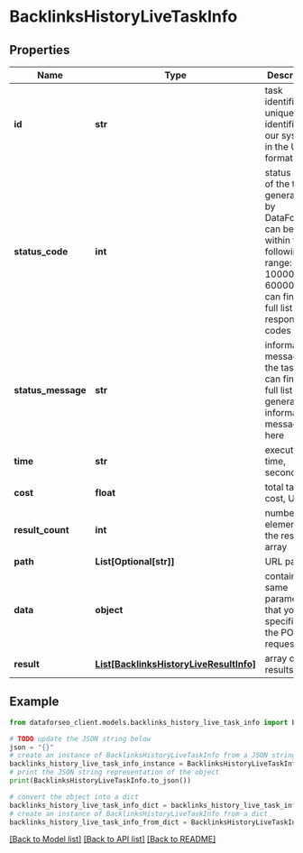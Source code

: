 # BacklinksHistoryLiveTaskInfo


## Properties

Name | Type | Description | Notes
------------ | ------------- | ------------- | -------------
**id** | **str** | task identifier unique task identifier in our system in the UUID format | [optional] 
**status_code** | **int** | status code of the task generated by DataForSEO, can be within the following range: 10000-60000 you can find the full list of the response codes here | [optional] 
**status_message** | **str** | informational message of the task you can find the full list of general informational messages here | [optional] 
**time** | **str** | execution time, seconds | [optional] 
**cost** | **float** | total tasks cost, USD | [optional] 
**result_count** | **int** | number of elements in the result array | [optional] 
**path** | **List[Optional[str]]** | URL path | [optional] 
**data** | **object** | contains the same parameters that you specified in the POST request | [optional] 
**result** | [**List[BacklinksHistoryLiveResultInfo]**](BacklinksHistoryLiveResultInfo.md) | array of results | [optional] 

## Example

```python
from dataforseo_client.models.backlinks_history_live_task_info import BacklinksHistoryLiveTaskInfo

# TODO update the JSON string below
json = "{}"
# create an instance of BacklinksHistoryLiveTaskInfo from a JSON string
backlinks_history_live_task_info_instance = BacklinksHistoryLiveTaskInfo.from_json(json)
# print the JSON string representation of the object
print(BacklinksHistoryLiveTaskInfo.to_json())

# convert the object into a dict
backlinks_history_live_task_info_dict = backlinks_history_live_task_info_instance.to_dict()
# create an instance of BacklinksHistoryLiveTaskInfo from a dict
backlinks_history_live_task_info_from_dict = BacklinksHistoryLiveTaskInfo.from_dict(backlinks_history_live_task_info_dict)
```
[[Back to Model list]](../README.md#documentation-for-models) [[Back to API list]](../README.md#documentation-for-api-endpoints) [[Back to README]](../README.md)


